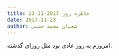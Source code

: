 ```yaml
---
title: خاطره روز 2017-11-23
date: 2017-11-23
author: شعبان محمد حسنی
---
```


امروزم یه روز عادی بود مثل روزای گذشته.